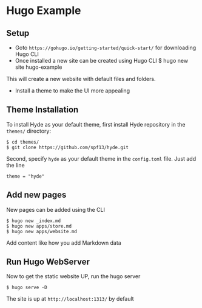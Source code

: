 # Hugo Example

## Setup
- Goto `https://gohugo.io/getting-started/quick-start/` for downloading Hugo CLI
- Once installed a new site can be created using Hugo CLI
    $ hugo new site hugo-example

This will create a new website with default files and folders.
- Install a theme to make the UI more appealing

## Theme Installation
To install Hyde as your default theme, first install Hyde repository in the `themes/` directory:

    $ cd themes/
    $ git clone https://github.com/spf13/hyde.git

Second, specify `hyde` as your default theme in the `config.toml` file. Just add the line

    theme = "hyde"

## Add new pages
New pages can be added using the CLI

    $ hugo new _index.md
    $ hugo new apps/store.md
    $ hugo new apps/website.md

Add content like how you add Markdown data

## Run Hugo WebServer 
Now to get the static website UP, run the hugo server

    $ hugo serve -D

The site is up at `http://localhost:1313/` by default